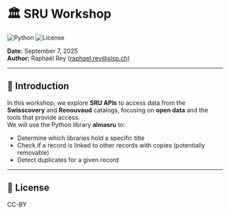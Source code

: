 # 🏛 SRU Workshop

![Python](https://img.shields.io/badge/python-3.11-blue) ![License](https://img.shields.io/badge/license-CC--BY-lightgrey)

**Date:** September 7, 2025  
**Author:** Raphaël Rey (<raphael.rey@slsp.ch>)

---

## 🚀 Introduction

In this workshop, we explore **SRU APIs** to access data from the **Swisscovery** and **Renouvaud** catalogs, focusing on **open data** and the tools that provide access.  
We will use the Python library **almasru** to:  

- Determine which libraries hold a specific title  
- Check if a record is linked to other records with copies (potentially removable)  
- Detect duplicates for a given record  

---

## 📄 License

CC-BY
